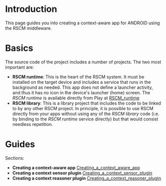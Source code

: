 # Introduction #

This page guides you into creating a context-aware app for ANDROID using the RSCM middleware.

# Basics #

The source code of the project includes a number of projects. The two most important are:
  * **RSCM runtime**: This is the heart of the RSCM system. It must be installed on the target device and includes a service that runs in the background as needed. This app does not define a launcher activity, and thus it has no icon in the device's launcher (home) screen. The _RSCM runtime_ is available directly from Play at [RSCM\_runtime](https://play.google.com/store/apps/details?id=org.aspectsense.rscm.runtime)
  * **RSCM library**: This is a library project that includes the code to be linked to by any other RSCM project. In principle, it is possible to use RSCM directly from your apps without using any of the _RSCM library_ code (i.e. by binding to the _RSCM runtime_ service directly) but that would consist needless repetition.

# Guides #

Sections:
  * **Creating a context-aware app** [Creating\_a\_context\_aware\_app](Creating_a_context_aware_app.md)
  * **Creating a context sensor plugin** [Creating\_a\_context\_sensor\_plugin](Creating_a_context_sensor_plugin.md)
  * **Creating a context reasoner plugin** [Creating\_a\_context\_reasoner\_plugin](Creating_a_context_reasoner_plugin.md)